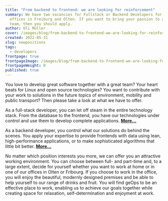 ```yaml
---
title: "From backend to frontend: we are looking for reinforcement"
summary: We have two vacancies for Fullstack or Backend Developers for our
  offices in Freiburg and Olten. If you want to bring your passion to a strong
  team, then you should apply.
author: Uli Müller
cover: /images/blog/from-backend-to-frontend-we-are-looking-for-reinforcement/geopsgithub.png
created: 2022-05-31
slug: newpositions
tags:
  - developers
frontpage: true
frontpageImage: /images/blog/from-backend-to-frontend-we-are-looking-for-reinforcement/geopsgithub.png
frontpageWeight: 0
published: true
---
```

You love to develop great software together with a great team? Your heart beats for Linux and open source technologies? You want to contribute with your work to solutions in the future topics of environment, mobility and public transport? Then please take a look at what we have to offer.

As a full-stack developer, you can let off steam in the entire technology stack. From the database to the frontend, you have our technologies under control and use them to develop complete applications. **[More...](/en/career/fullstack-developer)**

As a backend developer, you control what our solutions do behind the scenes. You apply your expertise to provide frontends with data using lean, high-performance applications, or to make sophisticated algorithms that little bit better. **[More...](/en/career/backend-developer)**

No matter which position interests you more, we can offer you an attractive working environment. You can choose between full- and part-time and, to a large extent, decide for yourself whether you want to work at home or in one of our offices in Olten or Fribourg. If you choose to work in the office, you will enjoy the beautiful, modernly designed premises and be able to help yourself to our range of drinks and fruit. You will find geOps to be an effective place to work, enabling us to achieve our goals together while creating space for relaxation, self-determination and enjoyment at work.